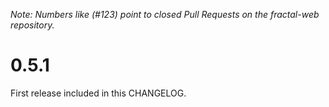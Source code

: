 *Note: Numbers like (\#123) point to closed Pull Requests on the fractal-web repository.*

# 0.5.1

First release included in this CHANGELOG.

